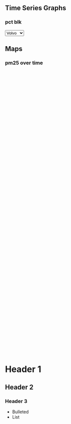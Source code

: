 ## Time Series Graphs

### pct blk

<select>
    <option value="volvo" style="background-image:url(images/volvo.png);">Volvo</option>
    <option value="saab"  style="background-image:url(images/saab.png);">Saab</option>
    <option value="honda" style="background-image:url(images/honda.png);">Honda</option>
    <option value="audi"  style="background-image:url(images/audi.png);">Audi</option>
</select>

## Maps

### pm25 over time

<script type='text/javascript' src='https://public.tableau.com/javascripts/api/viz_v1.js'></script>
  <div class='tableauPlaceholder' style='width: 1920px; height: 915px;'>
    <object class='tableauViz' width='1920' height='915' style='display:none;'>
      <param name='host_url' value= 'https%3A%2F%2Fpublic.tableau.com%2F' /> 
      <param name='embed_code_version' value='3' /> <param name='site_root' value='' />
      <param name='name' value='pctblk_grph&#47;Sheet1' />
      <param name='tabs' value='no' /><param name='toolbar' value='yes' />
      <param name='showAppBanner' value='false' />
  </object>
</div>

# Header 1 
## Header 2 
### Header 3

- Bulleted
- List

